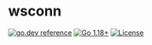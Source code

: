# wsconn

[![go.dev reference](https://img.shields.io/badge/go.dev-reference-007d9c?logo=go&logoColor=white)](https://pkg.go.dev/github.com/btwiuse/wsconn?tab=doc)
[![Go 1.18+](https://img.shields.io/github/go-mod/go-version/btwiuse/wsconn)](https://golang.org/dl/)
[![License](https://img.shields.io/github/license/btwiuse/wsconn?color=%23000&style=flat-round)](https://github.com/btwiuse/wsconn/blob/main/LICENSE)
